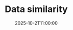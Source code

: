 ---
type: lecture
date: 2025-10-2T11:00:00
title: "Data similarity"
lecture_type: Lecture
thumbnail: /static_files/presentations/lec.jpg
links:
- url: https://github.com/data-mining-UniPI/teaching25/tree/lectures/data_handling
  name: slides
hide_from_announcments: true
---